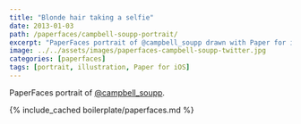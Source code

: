 ```yaml
---
title: "Blonde hair taking a selfie"
date: 2013-01-03
path: /paperfaces/campbell-soupp-portrait/
excerpt: "PaperFaces portrait of @campbell_soupp drawn with Paper for iOS on an iPad."
image: ../../assets/images/paperfaces-campbell-soupp-twitter.jpg
categories: [paperfaces]
tags: [portrait, illustration, Paper for iOS]
---
```


PaperFaces portrait of [@campbell_soupp](https://twitter.com/campbell_soupp).

{% include_cached boilerplate/paperfaces.md %}
